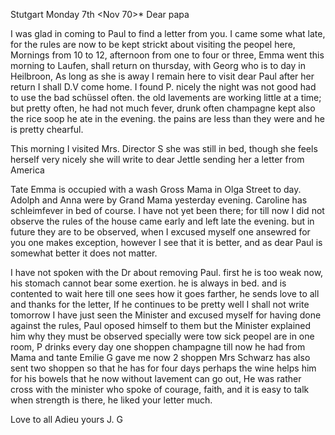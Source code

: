  Stutgart Monday 7th <Nov 70>*
Dear papa

I was glad in coming to Paul to find a letter from you. I came some what late, for the rules are now to be kept strickt about visiting the peopel here, Mornings from 10 to 12, afternoon from one to four or three, 
Emma went this morning to Laufen, shall return on thursday, with Georg who is to day in Heilbroon, As long as she is away I remain here to visit dear Paul after her return I shall D.V come home. I found P. nicely the night was not good had to use the bad schüssel often. the old lavements are working little at a time; but pretty often, he had not much fever, drunk often champagne kept also the rice soop he ate in the evening. the pains are less than they were and he is pretty chearful.

This morning I visited Mrs. Director S she was still in bed, though she feels herself very nicely she will write to dear Jettle sending her a letter from America

Tate Emma is occupied with a wash Gross Mama in Olga Street to day. Adolph and Anna were by Grand Mama yesterday evening. Caroline has schleimfever in bed of course. I have not yet been there; for till now I did not observe the rules of the house came early and left late the evening. but in future they are to be observed, when I excused myself one ansewred for you one makes exception, however I see that it is better, and as dear Paul is somewhat better it does not matter.

I have not spoken with the Dr about removing Paul. first he is too weak now, his stomach cannot bear some exertion. he is always in bed. and is contented to wait here till one sees how it goes farther, he sends love to all and thanks for the letter, If he continues to be pretty well I shall not write tomorrow I have just seen the Minister and excused myself for having done against the rules, Paul oposed himself to them but the Minister explained him why they must be observed specially were tow sick peopel are in one room, P drinks every day one shoppen champagne till now he had from Mama and tante Emilie G gave me now 2 shoppen Mrs Schwarz has also sent two shoppen so that he has for four days perhaps the wine helps him for his bowels that he now without lavement can go out, He was rather cross with the minister who spoke of courage, faith, and it is easy to talk when strength is there, he liked your letter much.

 Love to all
 Adieu yours J. G
